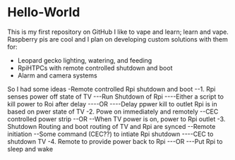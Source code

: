 # Hello-World
This is my first repository on GitHub
I like to vape and learn; learn and vape. 
Raspberry pis are cool and I plan on developing 
custom solutions with them for: 
- Leopard gecko lighting, watering, and feeding
- RpiHTPCs with remote controlled shutdown and boot
- Alarm and camera systems

So I had some ideas 
-Remote controlled Rpi shutdown and boot
--1. Rpi senses power off state of TV
---Run Shutdown of Rpi
----Either a script to kill power to Roi after delay
----OR
----Delay ppwer kill to outlet Rpi is in based on pwer state of TV
-2. Powe on immediately and remotely
--CEC controlled power strip
--OR
--When TV power is on, power to Rpi outlet
-3. Shutdown Routing and boot routing of TV and Rpi are synced 
--Remote initiation 
--Some command (CEC??) to intiate Rpi shutdown
----CEC to shutdown TV
-4. Remote to provide power back to Rpi 
---OR
---Put Rpi to sleep and wake
